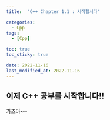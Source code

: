 ```yaml
---
title:  "C++ Chapter 1.1 : 시작합시다" 

categories:
  - Cpp
tags:
  - [Cpp]

toc: true
toc_sticky: true

date: 2022-11-16
last_modified_at: 2022-11-16
---
```


## 이제 C++ 공부를 시작합니다!!
가즈아~~
